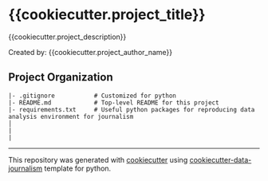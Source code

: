 # {{cookiecutter.project_title}}
{{cookiecutter.project_description}}

Created by: {{cookiecutter.project_author_name}}

## Project Organization
```
|- .gitignore           # Customized for python 
|- README.md            # Top-level README for this project
|- requirements.txt     # Useful python packages for reproducing data analysis environment for journalism
│                                  
|
|

```
---
This repository was generated with [cookiecutter](https://github.com/cookiecutter/cookiecutter) using [cookiecutter-data-journalism](https://github.com/fer-aguirre/cookiecutter-data-journalism.git) template for python.